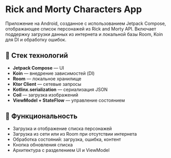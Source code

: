 # Rick and Morty Characters App

Приложение на Android, созданное с использованием Jetpack Compose, отображающее список персонажей из Rick and Morty API. Включает поддержку загрузки данных из интернета и локальной базы Room, Koin для DI и обработку ошибок.

## 🚀 Стек технологий

- **Jetpack Compose** — UI
- **Koin** — внедрение зависимостей (DI)
- **Room** — локальное хранилище
- **Ktor Client** — сетевые запросы
- **Kotlinx.serialization** — сериализация JSON
- **Coil** — загрузка изображений
- **ViewModel + StateFlow** — управление состоянием

## 📱 Функциональность

- Загрузка и отображение списка персонажей
- Загрузка из сети или из Room при отсутствии интернета
- Обработка состояний: загрузка, ошибка, контент
- Кнопка обновления списка
- Архитектура с разделением UI и ViewModel
